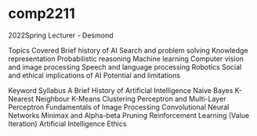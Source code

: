 # comp2211
2022Spring
Lecturer - Desmond

Topics Covered
Brief history of AI
Search and problem solving
Knowledge representation
Probabilistic reasoning
Machine learning
Computer vision and image processing
Speech and language processing
Robotics
Social and ethical implications of AI
Potential and limitations

Keyword Syllabus
A Brief History of Artificial Intelligence
Naive Bayes
K-Nearest Neighbour
K-Means Clustering
Perceptron and Multi-Layer Perceptron
Fundamentals of Image Processing
Convolutional Neural Networks
Minimax and Alpha-beta Pruning
Reinforcement Learning (Value Iteration)
Artificial Intelligence Ethics
